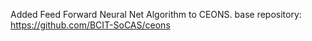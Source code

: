 Added Feed Forward Neural Net Algorithm to CEONS. base repository: https://github.com/BCIT-SoCAS/ceons
